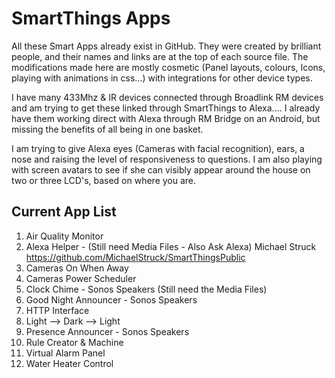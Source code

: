 # SmartThings Apps

All these Smart Apps already exist in GitHub. They were created by brilliant people, and their names and links are at the top of each 
source file. The modifications made here are mostly cosmetic (Panel layouts, colours, Icons, playing with animations in css...) with 
integrations for other device types.

I have many 433Mhz & IR devices connected through Broadlink RM devices and am trying to get these linked through SmartThings to Alexa.... 
I already have them working direct with Alexa through RM Bridge on an Android, but missing the benefits of all being in one basket.

I am trying to give Alexa eyes (Cameras with facial recognition), ears, a nose and raising the level of responsiveness to questions.
I am also playing with screen avatars to see if she can visibly appear around the house on two or three LCD's, based on where you are.


## Current App List

1.    Air Quality Monitor
2.    Alexa Helper - (Still need Media Files - Also Ask Alexa) Michael Struck https://github.com/MichaelStruck/SmartThingsPublic
3.    Cameras On When Away
4.    Cameras Power Scheduler
5.    Clock Chime - Sonos Speakers (Still need the Media Files)
6.    Good Night Announcer - Sonos Speakers
7.    HTTP Interface
8.    Light --> Dark --> Light 
9.    Presence Announcer - Sonos Speakers
10.   Rule Creator & Machine
11.   Virtual Alarm Panel
12.   Water Heater Control
